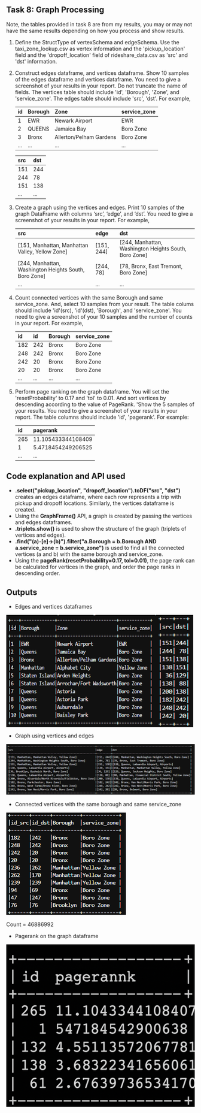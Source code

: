 ## Task 8: Graph Processing
Note, the tables provided in task 8 are from my results, you may or may not have the same results depending on how you process and show results.

1. Define the StructType of vertexSchema and edgeSchema. Use the taxi_zone_lookup.csv as vertex information and the 'pickup_location' field and the 'dropoff_location' field of rideshare_data.csv as 'src' and 'dst' information.
2. Construct edges dataframe, and vertices dataframe. Show 10 samples of the edges dataframe and vertices dataframe. You need to give a screenshot of your results in your report. Do not truncate the name of fields. The vertices table should include 'id', 'Borough', 'Zone', and 'service_zone'. The edges table should include 'src', 'dst'. For example,

    | id | Borough | Zone                      | service_zone |
    |----|---------|---------------------------|--------------|
    | 1  | EWR     | Newark Airport            | EWR          |
    | 2  | QUEENS  | Jamaica Bay               | Boro Zone    |
    | 3  | Bronx   | Allerton/Pelham Gardens   | Boro Zone    |
    | ...| ...     | ...                       | ...          |
    
    | src | dst |
    |-----|-----|
    | 151 | 244 |
    | 244 | 78  |
    | 151 | 138 |
    | ... | ... |
    
3. Create a graph using the vertices and edges. Print 10 samples of the graph DataFrame with columns ‘src’, ‘edge’, and ‘dst’. You need to give a screenshot of your results in your report. For example,

    | src                                                     | edge              | dst                                                    | 
    |---------------------------------------------------------|-------------------|--------------------------------------------------------|
    | [151, Manhattan, Manhattan Valley, Yellow Zone]         | [151, 244]        | [244, Manhattan, Washington Heights South, Boro Zone] |  
    | [244, Manhattan, Washington Heights South, Boro Zone]   | [244, 78]         | [78, Bronx, East Tremont, Boro Zone]                 |  
    | ...                                                     | ...               | ...                                                    |  
    
4. Count connected vertices with the same Borough and same service_zone. And, select 10 samples from your result. The table colums should include 'id'(src), 'id'(dst), 'Borough', and 'service_zone'. You need to give a screenshot of your 10 samples and the number of counts in your report. For example,

    | id  | id  | Borough | service_zone |
    |-----|-----|---------|--------------|
    | 182 | 242 | Bronx   | Boro Zone    |
    | 248 | 242 | Bronx   | Boro Zone    |
    | 242 | 20  | Bronx   | Boro Zone    |
    | 20  | 20  | Bronx   | Boro Zone    |
    | ... | ... | ...     | ...          |
    
5. Perform page ranking on the graph dataframe. You will set the 'resetProbability' to 0.17 and 'tol' to 0.01. And sort vertices by descending according to the value of PageRank. 'Show the 5 samples of your results. You need to give a screenshot of your results in your report. The table columns should include 'id', 'pagerank'. For example:

    | id  | pagerank            |
    |-----|---------------------|
    | 265 | 11.105433344108409  |
    | 1   | 5.4718454249206525  |
    | ... | ...                 |



## Code explanation and API used
- __.select("pickup_location", "dropoff_location").toDF("src", "dst")__ creates an edges dataframe, where each row represents a trip with pickup and dropoff locations. Similarly, the vertices dataframe is created.
- Using the __GraphFrame()__ API, a graph is created by passing the vertices and edges dataframes.
- __.triplets.show()__ is used to show the structure of the graph (triplets of vertices and edges).
- __.find("(a)-[e]->(b)").filter("a.Borough = b.Borough AND a.service_zone = b.service_zone")__ is used to find all the connected vertices (a and b) with the same borough and service_zone.
- Using the __pageRank(resetProbability=0.17, tol=0.01)__, the page rank can be calculated for vertices in the graph, and order the page ranks in descending order.


## Outputs
- Edges and vertices dataframes
<img src="Outputs/edges.png" width="400" height="300" align="left" />
<img src="Outputs/vertices.png" width="100" height="300" align="center" />
<!-- ![alt img](Outputs/edges.png) -->
<!-- vertices -->

- Graph using vertices and edges
<!-- <img src="Outputs/trips.png" width="500" height="500" align="left" /> -->
![alt img](Outputs/graph.png)

- Connected vertices with the same borough and same service_zone
<!-- <img src="Outputs/trips.png" width="500" height="500" align="left" /> -->
![alt img](Outputs/connected_vertices.png)

Count = 46886992

- Pagerank on the graph dataframe
<!-- <img src="Outputs/trips.png" width="500" height="500" align="left" /> -->
![alt img](Outputs/pagerank.png)